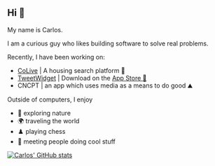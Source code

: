 ## Hi 👋

My name is Carlos.

I am a curious guy who likes building software to solve real problems.

Recently, I have been working on:
- [CoLive](https://www.getcolive.com) | A housing search platform 🚀
- [TweetWidget](https://trytweetwidget.com) | Download on the [App Store 📲](https://apps.apple.com/us/app/tweetwidget/id1671704240)
- CNCPT | an app which uses media as a means to do good ⛰️

Outside of computers, I enjoy
- 🌲 exploring nature
- 🌍 traveling the world
- ♟️ playing chess
- 🤝 meeting people doing cool stuff

<a href="https://github.com/carlos-garciamoran">
  <img align="center" src="https://github-readme-stats.vercel.app/api?username=carlos-garciamoran&show_icons=true&line_height=30&count_private=true&theme=dark" alt="Carlos' GitHub stats" />
</a>

<!-- <img src="https://github-readme-stats.vercel.app/api/top-langs/?username=carlos-garciamoran&layout=compact&theme=algolia" /> -->

<!--
Here are some ideas to get you started:

- 🔭 I’m currently working on ...
- 🌱 I’m currently learning ...
- 👯 I’m looking to collaborate on ...
- 🤔 I’m looking for help with ...
- 💬 Ask me about ...
- 📫 How to reach me: ...
- 😄 Pronouns: ...
- ⚡ Fun fact: ...
-->
